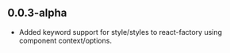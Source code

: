 0.0.3-alpha
-----------
- Added keyword support for style/styles to react-factory using
component context/options.
